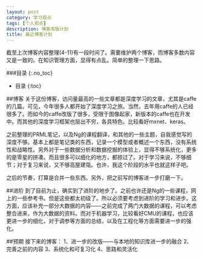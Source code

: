 ```yaml
---
layout: post
category: 学习观点
tags: [个人观点]
description: 博客改版计划
title: 最近博客计划
---
```


截至上次博客内容整理(4-11)有一段时间了。需要维护两个博客，而博客多数内容又是一致的。在知识管理方面，显得有点乱。简单的整理一下思路。

<!-- more -->

###目录
{:.no_toc}

* 目录
{:toc}

##博客
关于这份博客，访问量最高的一些文章都是深度学习的文章，尤其是caffe的几篇。可见，今年很多人都开始了深度学习之旅。当然，去年用caffe的人已经很多了。而如今的caffe改版了很多，受限于图像起家，新版本的caffe也在开发中。而其他的深度学习框架也层出不穷，各具特色。比较看好mxnet、keras。

之前整理的PRML笔记，以及Ng的课程翻译，和其他的一些主题，自我感觉写的深度不够。基本上都是笔记类的东西，记录一个模型或者概述一个东西，没有系统性和战略性。另外对于一些数据分析和数据挖掘的体验上，显得不够系统化，更多的是零星的拼凑。而且很多可以细化的地方，都掠过了。对于学习来说，不够细节；对于复习来说，又不够高屋建瓴。也许，我这个阶段的水平也就这样子吧。

之后的节奏，打算是合并一些东西。另外，把之前写的博客进一步打磨一下。

##进阶
到了目前为止，确实到了进阶的地步了。之前也许还是Ng的一些课程，网上的一些参考书。但是这些都太初级了。所以必须要考虑到进阶的学习和进步。这方面，应该补充一部分大数据的内容——之前完成了两门大数据的课程，可以考虑整合进来，作为大数据的资料。而对于机器学习，比较看好CMU的课程，也应该更进一步的细化，对于调参等方面的总结，以及在工程化等方面需要进一步的强化。

##预期
接下来的博客：
    1、进一步的改版——与本地的知识库进一步的融合
    2、完善之前的内容
    3、系统化和可复习化
    4、思路和灵活化




